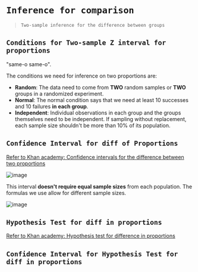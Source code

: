 # `Inference for comparison`
> `Two-sample inference for the difference between groups`

## `Conditions for Two-sample Z interval for proportions`
"same-o same-o".

The conditions we need for inference on two proportions are:
- **Random**:
The data need to come from **TWO** random samples or **TWO** groups in a randomized experiment.
- **Normal**:
The normal condition says that we need at least 10 successes and 10 failures **in each group**. 
- **Independent**:
Individual observations in each group and the groups themselves need to be independent. If sampling without replacement, each sample size shouldn't be more than 10% of its population.


## `Confidence Interval for diff of Proportions`

[Refer to Khan academy: Confidence intervals for the difference between two proportions](https://www.khanacademy.org/math/ap-statistics/two-sample-inference/modal/v/confidence-intervals-for-the-difference-between-two-proportions)

![image](https://user-images.githubusercontent.com/14041622/45413744-74805e00-b6ac-11e8-89f4-acb28bf18517.png)

This interval **doesn't require equal sample sizes** from each population. The formulas we use allow for different sample sizes.

![image](https://user-images.githubusercontent.com/14041622/45416356-5c134200-b6b2-11e8-9e3f-f0e42515dadd.png)


## `Hypothesis Test for diff in proportions`

[Refer to Khan academy: Hypothesis test for difference in proportions](https://www.khanacademy.org/math/ap-statistics/two-sample-inference/modal/v/hypothesis-test-for-difference-in-proportions)



## `Confidence Interval for Hypothesis Test for diff in proportions`